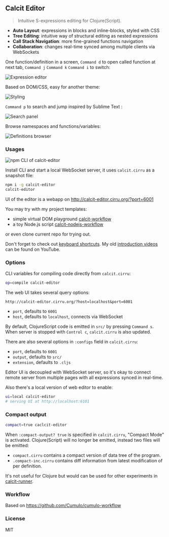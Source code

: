 
Calcit Editor
------

> Intuitive S-expressions editing for Clojure(Script).

* **Auto Layout**: expressions in blocks and inline-blocks, styled with CSS
* **Tree Editing**: intuitive way of structural editing as nested expressions
* **Call Stack Navigation**: more fine-grained functions navigation
* **Collaboration**: changes real-time synced among multiple clients via WebSockets

One function/definition in a screen, `Command d` to open called function at next tab, `Command j` `Command k` `Command i` to switch:

![Expression editor](https://pbs.twimg.com/media/ES6_JjPU4AEJ7zt?format=png&name=large)

Based on DOM/CSS, easy for another theme:

![Styling](https://pbs.twimg.com/media/ES6_PiQU4AM0ceN?format=png&name=large)

`Command p` to search and jump inspired by Sublime Text :

![Search panel](https://pbs.twimg.com/media/ES68XGoUwAAzudc?format=png&name=large)

Browse namespaces and functions/variables:

![Definitions browser](https://pbs.twimg.com/media/ES68ScLUEAAiW3Z?format=png&name=large)

### Usages

![npm CLI of calcit-editor](https://img.shields.io/npm/v/calcit-editor.svg)

Install CLI and start a local WebSocket server, it uses `calcit.cirru` as a snapshot file:

```bash
npm i -g calcit-editor
calcit-editor
```

UI of the editor is a webapp on http://calcit-editor.cirru.org/?port=6001

You may try with my project templates:

* simple virtual DOM playground [calcit-workflow](https://github.com/mvc-works/calcit-workflow)
* a toy Node.js script [calcit-nodejs-workflow](https://github.com/mvc-works/calcit-nodejs-workflow)

or even clone current repo for trying out.

Don't forget to check out [keyboard shortcuts](https://github.com/Cirru/calcit-editor/wiki/Keyboard-Shortcuts). My old [introduction videos](https://www.youtube.com/watch?v=u5Eb_6KYGsA&t) can be found on YouTube.

### Options

CLI variables for compiling code directly from `calcit.cirru`:

```bash
op=compile calcit-editor
```

The web UI takes several query options:

```
http://calcit-editor.cirru.org/?host=localhost&port=6001
```

* `port`, defaults to `6001`
* `host`, defaults to `localhost`, connects via WebSocket

By default, ClojureScript code is emitted in `src/` by pressing `Command s`.
When server is stopped with `Control c`, `calcit.cirru` is also updated.

There are also several options in `:configs` field in `calcit.cirru`:

* `port`, defaults to `6001`
* `output`, defaults to `src/`
* `extension`, defaults to `.cljs`

Editor UI is decoupled with WebSocket server, so it's okay to connect remote server from multiple pages with all expressions synced in real-time.

Also there's a local version of web editor to enable:

```bash
ui=local calcit-editor
# serving UI at http://localhost:6101
```

### Compact output

```bash
compact=true caclcit-editor
```

When `:compact-output? true` is specified in `calcit.cirru`, "Compact Mode" is activated. Clojure(Script) will no longer be emitted,
instead two files will be emitted:

* `compact.cirru` contains a compact version of data tree of the program.
* `.compact-inc.cirru` contains diff information from latest modification of per definition.

It's not useful for Clojure but would can be used for other experiments in [calcit-runner](https://github.com/Cirru/calcit-runner.nim).

### Workflow

Based on https://github.com/Cumulo/cumulo-workflow

### License

MIT
